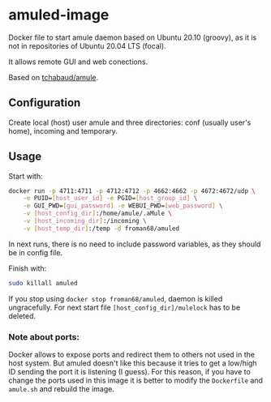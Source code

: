 # amuled-image

Docker file to start amule daemon based on Ubuntu 20.10 (groovy), as it is not in repositories of Ubuntu 20.04 LTS (focal).

It allows remote GUI and web conections.

Based on [tchabaud/amule](https://hub.docker.com/r/tchabaud/amule).

## Configuration

Create local (host) user amule and three directories: conf (usually user's home), incoming and temporary.

## Usage

Start with:

```sh
docker run -p 4711:4711 -p 4712:4712 -p 4662:4662 -p 4672:4672/udp \
    -e PUID=[host_user_id] -e PGID=[host_group_id] \
    -e GUI_PWD=[gui_password] -e WEBUI_PWD=[web_password] \
    -v [host_config_dir]:/home/amule/.aMule \
    -v [host_incoming_dir]:/incoming \
    -v [host_temp_dir]:/temp -d froman68/amuled
```

In next runs, there is no need to include password variables, as they should be in config file.

Finish with:
```sh
sudo killall amuled
```

If you stop using `docker stop froman68/amuled`, daemon is killed ungracefully. For next start file `[host_config_dir]/mulelock` has to be deleted.

### Note about ports:

Docker allows to expose ports and redirect them to others not used in the host system. But amuled doesn't like this because it tries to get a low/high ID sending the port it is listening (I guess). For this reason, if you have to change the ports used in this image it is better to modify the `Dockerfile` and `amule.sh` and rebuild the image. 
